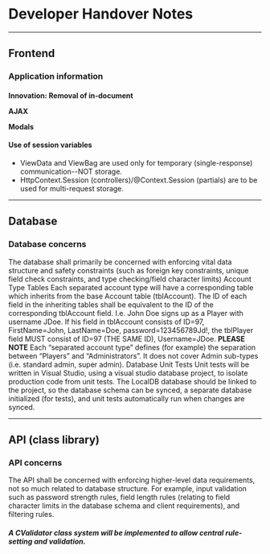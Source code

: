 # Developer Handover Notes

---

## Frontend

### Application information

#### Innovation: Removal of in-document <script>s via custom tag attributes & JavaScript (CAjaxNavigator)
Throughout the app, you'll see \<a> links, \<button>s, and \<form>s with (custom) data attributes, including:
- data-ajax-nav
- data-ajax-form
- data-action
- data-target
- data-url
...and many, many, many commented out <script> sections.
These [data-xyz] thingies are custom attributes that I added, alongside a JS class (CAjaxNavigator) which, in tandem, remove 85% of the tedium in setting up AJAX. No more countless \<script> tags... just a single, central, smart JS object attached to the window which collects all events on these elements and reroutes them depending on A: which tags are attached, and B: the data those tags contain (i.e. names of actions).
I am currently rerouting my save logic through the tag system too--as the logic is different (a progress/confirmation modal is displayed).

#### Integral setup
- ViewBag.IsLoggedIn must be set to `true` when a user successfully authenticates.
	- It is used by ajax to know when to display/hide content.

#### _Layout partial setup
- window.sessionController must be set upon controller domain change (so, between the admin and game pages).
	- It’s used (in a js module, CAjaxNavigator) when building URLs for ajax navigation & form submission.
- Any shared CSS should be imported in the _Layout for each major domain page.

##### Global Script Imports 
**The following scripts MUST be imported in each _Layout:**
JQuery 
 <script src="~/lib/jquery/dist/jquery.min.js"></script>
AJAX
<script src="/js/ajaxHelpers/partialLoader.js" type="module"></script>
<script src="/js/ajaxHelpers/saveHandler.js" type="module"></script>
<script src="/js/ajaxHelpers/CAjaxNavigator.js" type="module"></script>
Modals
<script src="/js/CAppModals.js" type="module"></script>

#### Use of session variables
- ViewData and ViewBag are used only for temporary (single-response) communication--NOT storage.
- HttpContext.Session (controllers)/@Context.Session (partials) are to be used for multi-request storage.

---

## Database

### Database concerns
The database shall primarily be concerned with enforcing vital data structure and safety constraints (such as foreign key constraints, unique field check constraints, and type checking/field character limits)
Account Type Tables
Each separated account type will have a corresponding table which inherits from the base Account table (tblAccount). The ID of each field in the inheriting tables shall be equivalent to the ID of the corresponding tblAccount field.
I.e. John Doe signs up as a Player with username JDoe. If his field in tblAccount consists of ID=97, FirstName=John, LastName=Doe, password=123456789Jd!, the tblPlayer field MUST consist of ID=97 (THE SAME ID), Username=JDoe.
**PLEASE NOTE**
Each “separated account type” defines (for example) the separation between “Players” and “Administrators”. It does not cover Admin sub-types (i.e. standard admin, super admin).
Database Unit Tests
Unit tests will be written in Visual Studio, using a visual studio database project, to isolate production code from unit tests.
The LocalDB database should be linked to the project, so the database schema can be synced, a separate database initialized (for tests), and unit tests automatically run when changes are synced.

---

## API (class library)

### API concerns
The API shall be concerned with enforcing higher-level data requirements, not so much related to database structure. For example, input validation such as password strength rules, field length rules (relating to field character limits in the database schema and client requirements), and filtering rules.
##### A CValidator class system will be implemented to allow central rule-setting and validation.